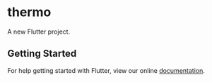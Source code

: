 # thermo

A new Flutter project.

## Getting Started

For help getting started with Flutter, view our online
[documentation](https://flutter.io/).

